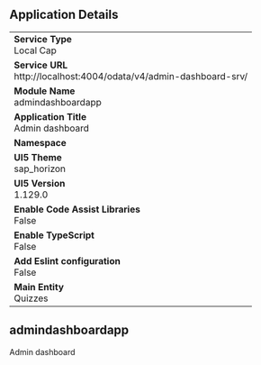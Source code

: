 ## Application Details
|               |
| ------------- |
|**Service Type**<br>Local Cap|
|**Service URL**<br>http://localhost:4004/odata/v4/admin-dashboard-srv/|
|**Module Name**<br>admindashboardapp|
|**Application Title**<br>Admin dashboard|
|**Namespace**<br>|
|**UI5 Theme**<br>sap_horizon|
|**UI5 Version**<br>1.129.0|
|**Enable Code Assist Libraries**<br>False|
|**Enable TypeScript**<br>False|
|**Add Eslint configuration**<br>False|
|**Main Entity**<br>Quizzes|

## admindashboardapp

Admin dashboard